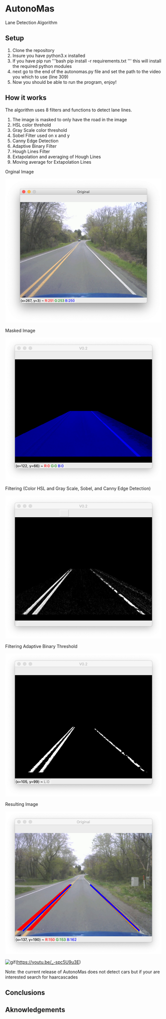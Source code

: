 # AutonoMas
 Lane Detection Algorithm
 
## Setup
1. Clone the repository
2. Insure you have python3.x installed
3. If you have pip run '''bash
pip install -r requirements.txt 
'''
this will install the required python modules
4. next go to the end of the autonomas.py file and set the path to the video you which to use (line 309)
5. Now you should be able to run the program, enjoy!
 
## How it works
The algorithm uses 8 filters and functions to detect lane lines.
1. The image is masked to only have the road in the image
2. HSL color threhold
3. Gray Scale color threshold
4. Sobel Filter used on x and y
5. Canny Edge Detection
6. Adaptive Binary Filter
7. Hough Lines Filter
8. Extapolation and averaging of Hough Lines 
9. Moving average for Extapolation Lines


Orginal Image

![original image](media/original.png)

Masked Image

![masked image](media/masked.png)

Filtering (Color HSL and Gray Scale, Sobel, and Canny Edge Detection)

![Filtering1 image](media/Filtering1.png)

Filtering Adaptive Binary Threshold

![Filtering2 image](media/Filtering2.png)

Resulting Image

![resulting image](media/result.png)

![gif](https://media.giphy.com/media/L4gFj7QQiwnbZUIt25/giphy.gif)(https://youtu.be/_-spc5U9u3E)

Note: the current release of AutonoMas does not detect cars but if your are interested search for haarcascades


## Conclusions

## Aknowledgements
